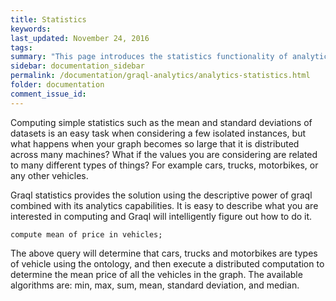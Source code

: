```yaml
---
title: Statistics
keywords:
last_updated: November 24, 2016
tags:
summary: "This page introduces the statistics functionality of analytics."
sidebar: documentation_sidebar
permalink: /documentation/graql-analytics/analytics-statistics.html
folder: documentation
comment_issue_id:
---
```


Computing simple statistics such as the mean and standard deviations of datasets is an easy task when considering a few
isolated instances, but what happens when your graph becomes so large that it is distributed across many machines? What
if the values you are considering are related to many different types of things? For example cars, trucks, motorbikes,
or any other vehicles.

Graql statistics provides the solution using the descriptive power of graql combined with its analytics capabilities. It
is easy to describe what you are interested in computing and Graql will intelligently figure out how to do it.

```
compute mean of price in vehicles;
```

The above query will determine that cars, trucks and motorbikes are types of vehicle using the ontology, and then
execute a distributed computation to determine the mean price of all the vehicles in the graph. The available algorithms
are: min, max, sum, mean, standard deviation, and median.

<!-- JCS Comments: Please can you give a small example of each? I think the above is a bit promotional in tone, so I will probably revise it, so we keep this page as a tutorial guide - we can use this kind of description in a blog post though! -->